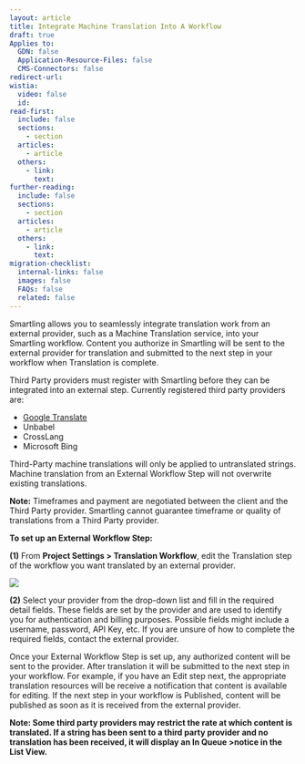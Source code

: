 ```yaml
---
layout: article
title: Integrate Machine Translation Into A Workflow
draft: true
Applies to:
  GDN: false
  Application-Resource-Files: false
  CMS-Connectors: false
redirect-url:
wistia:
  video: false
  id:
read-first:
  include: false
  sections:
    - section
  articles:
    - article
  others:
    - link:
      text:
further-reading:
  include: false
  sections:
    - section
  articles:
    - article
  others:
    - link:
      text:
migration-checklist:
  internal-links: false
  images: false
  FAQs: false
  related: false
---
```

Smartling allows you to seamlessly integrate translation work from an external provider, such as a Machine Translation service, into your Smartling workflow. Content you authorize in Smartling will be sent to the external provider for translation and submitted to the next step in your workflow when Translation is complete.

Third Party providers must register with Smartling before they can be integrated into an external step. Currently registered third party providers are:

*   [Google Translate](/hc/en-us/articles/203237753)
*   Unbabel
*   CrossLang
*   Microsoft Bing

Third-Party machine translations will only be applied to untranslated strings. Machine translation from an External Workflow Step will not overwrite existing translations.

**Note:** Timeframes and payment are negotiated between the client and the Third Party provider. Smartling cannot guarantee timeframe or quality of translations from a Third Party provider.

**To set up an External Workflow Step:**

**(1)** From **Project Settings > Translation Workflow**, edit the Translation step of the workflow you want translated by an external provider.

****![](/hc/en-us/article_attachments/205411447/Smartling___Translation_Workflow.png)****

**(2)** Select your provider from the drop-down list and fill in the required detail fields. These fields are set by the provider and are used to identify you for authentication and billing purposes. Possible fields might include a username, password, API Key, etc. If you are unsure of how to complete the required fields, contact the external provider.



Once your External Workflow Step is set up, any authorized content will be sent to the provider. After translation it will be submitted to the next step in your workflow. For example, if you have an Edit step next, the appropriate translation resources will be receive a notification that content is available for editing. If the next step in your workflow is Published, content will be published as soon as it is received from the external provider.

****Note:** Some third party providers may restrict the rate at which content is translated. If a string has been sent to a third party provider and no translation has been received, it will display an **In Queue** >notice in the List View.**